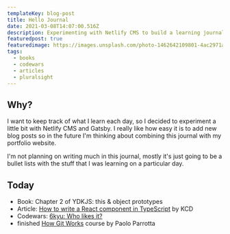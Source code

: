 ```yaml
---
templateKey: blog-post
title: Hello Journal
date: 2021-03-08T14:07:00.516Z
description: Experimenting with Netlify CMS to build a learning journal.
featuredpost: true
featuredimage: https://images.unsplash.com/photo-1462642109801-4ac2971a3a51?ixid=MXwxMjA3fDB8MHxwaG90by1wYWdlfHx8fGVufDB8fHw%3D&ixlib=rb-1.2.1&auto=format&fit=crop&w=1266&q=80
tags:
  - books
  - codewars
  - articles
  - pluralsight
---
```

## Why?

I want to keep track of what I learn each day, so I decided to experiment a little bit with Netlify CMS and Gatsby. I really like how easy it is to add new blog posts so in the future I'm thinking about combining this journal with my portfolio website.

I'm not planning on writing much in this journal, mostly it's just going to be a bullet lists with the stuff that I was learning on a particular day.

## Today

- Book: Chapter 2 of YDKJS: this & object prototypes
- Article:
  [How to write a React component in TypeScript](https://kentcdodds.com/blog/how-to-write-a-react-component-in-typescript)
  by KCD
- Codewars:
  [6kyu: Who likes it?](https://www.codewars.com/kata/5266876b8f4bf2da9b000362/train/javascript)
- finished [How Git Works](https://www.pluralsight.com/courses/how-git-works) course by Paolo Parrotta